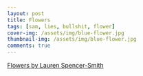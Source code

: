 ```yaml
---
layout: post
title: Flowers
tags: [sam, lies, bullshit, flower]
cover-img: /assets/img/blue-flower.jpg
thumbnail-img: /assets/img/blue-flower.jpg
comments: true
---
```


<div id='rg_embed_link_7765941' class='rg_embed_link' data-song-id='7765941'>
    <a href='https://genius.com/Lauren-spencer-smith-flowers-lyrics'>Flowers by Lauren Spencer-Smith</a>
</div>

<script crossorigin src='//genius.com/songs/7765941/embed.js'></script>
